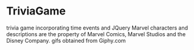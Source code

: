 # TriviaGame
trivia game incorporating time events and JQuery
Marvel characters and descriptions are the property of Marvel Comics, Marvel Studios and the Disney Company.
gifs obtained from Giphy.com
